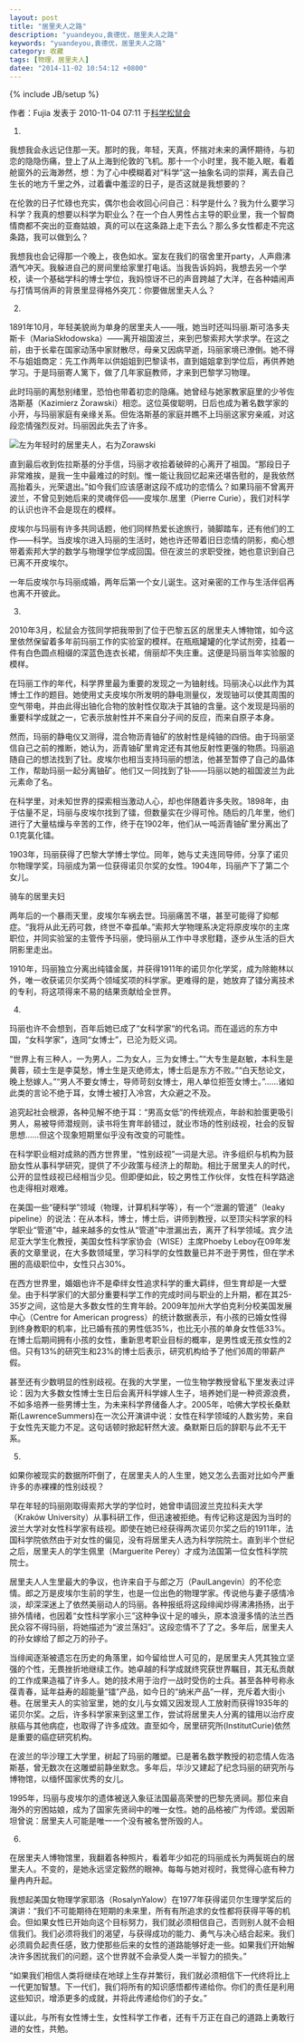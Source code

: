 ```yaml
---
layout: post
title: "居里夫人之路"
description: "yuandeyou,袁德优，居里夫人之路"
keywords: "yuandeyou,袁德优，居里夫人之路"
category: 收藏
tags: [物理，居里夫人]
datee: "2014-11-02 10:54:12 +0800"
---
```

{% include JB/setup %}

作者：Fujia 发表于 2010-11-04 07:11 于[科学松鼠会](http://songshuhui.net/)

1.
我想我会永远记住那一天。那时的我，年轻，天真，怀揣对未来的满怀期待，与初恋的隐隐伤痛，登上了从上海到伦敦的飞机。那十一个小时里，我不能入眠，看着舱窗外的云海渺然，想：为了心中模糊着对“科学”这一抽象名词的崇拜，离去自己生长的地方千里之外，过着囊中羞涩的日子，是否这就是我想要的？

在伦敦的日子忙碌也充实，偶尔也会收回心问自己：科学是什么？我为什么要学习科学？我真的想要以科学为职业么？在一个白人男性占主导的职业里，我一个智商情商都不突出的亚裔姑娘，真的可以在这条路上走下去么？那么多女性都走不完这条路，我可以做到么？

我想我也会记得那一个晚上，夜色如水。室友在我们的宿舍里开party，人声鼎沸酒气冲天。我躲进自己的房间里给家里打电话。当我告诉妈妈，我想去另一个学校，读一个基础学科的博士学位，我妈惊讶不已的声音跨越了大洋，在各种嬉闹声与打情骂俏声的背景里显得格外突兀：你要做居里夫人么？

<!-- more -->

2.
1891年10月，年轻美貌尚为单身的居里夫人——哦，她当时还叫玛丽.斯可洛多夫斯卡（MariaSkłodowska）——离开祖国波兰，来到巴黎索邦大学求学。在这之前，由于长辈在国家动荡中家财散尽，母亲又因病早逝，玛丽家境已潦倒。她不得不与姐姐商定：先工作两年以供姐姐到巴黎读书，直到姐姐拿到学位后，再供养她学习。于是玛丽寄人篱下，做了几年家庭教师，才来到巴黎学习物理。

此时玛丽的离愁别绪里，恐怕也带着初恋的隐痛。她曾经与她家教家庭里的少爷佐洛斯基（Kazimierz Żorawski）相恋。这位英俊聪明，日后也成为著名数学家的小开，与玛丽家庭有亲缘关系。但佐洛斯基的家庭并瞧不上玛丽这家穷亲戚，对这段恋情强烈反对。玛丽因此失去了许多。


![左为年轻时的居里夫人，右为Zorawski](http://songshuhui.net/wp-content/uploads/2010/11/Zorawski_2.jpeg)

直到最后收到佐拉斯基的分手信，玛丽才收拾着破碎的心离开了祖国。“那段日子非常难挨，是我一生中最难过的时刻。惟一能让我回忆起来还堪告慰的，是我依然高抬着头，光荣退出。”如今我们应该感谢这段不成功的恋情么？如果玛丽不曾离开波兰，不曾见到她后来的灵魂伴侣——皮埃尔.居里（Pierre Curie），我们对科学的认识也许不会是现在的模样。

皮埃尔与玛丽有许多共同话题，他们同样热爱长途旅行，骑脚踏车，还有他们的工作——科学。当皮埃尔进入玛丽的生活时，她也许还带着旧日恋情的阴影，痴心想带着索邦大学的数学与物理学位学成回国。但在波兰的求职受挫，她也意识到自己已离不开皮埃尔。

一年后皮埃尔与玛丽成婚，两年后第一个女儿诞生。这对亲密的工作与生活伴侣再也离不开彼此。

3.
2010年3月，松鼠会方弦同学把我带到了位于巴黎五区的居里夫人博物馆，如今这里依然保留着多年前玛丽工作的实验室的模样。在瓶瓶罐罐的化学试剂旁，挂着一件有白色圆点相缀的深蓝色连衣长裙，俏丽却不失庄重。这便是玛丽当年实验服的模样。

在玛丽工作的年代，科学界里最为重要的发现之一为铀射线。玛丽决心以此作为其博士工作的题目。她使用丈夫皮埃尔所发明的静电测量仪，发现铀可以使其周围的空气带电，并由此得出铀化合物的放射性仅取决于其铀的含量。这个发现是玛丽的重要科学成就之一，它表示放射性并不来自分子间的反应，而来自原子本身。

然而，玛丽的静电仪又测得，混合物沥青铀矿的放射性是纯铀的四倍。由于玛丽坚信自己之前的推断，她认为，沥青铀矿里肯定还有其他反射性更强的物质。玛丽追随自己的想法找到了钍。皮埃尔也相当支持玛丽的想法，他甚至暂停了自己的晶体工作，帮助玛丽一起分离铀矿。他们又一同找到了钋——玛丽以她的祖国波兰为此元素命了名。

在科学里，对未知世界的探索相当激动人心，却也伴随着许多失败。1898年，由于估量不足，玛丽与皮埃尔找到了镭，但数量实在少得可怜。随后的几年里，他们进行了大量枯燥与辛苦的工作，终于在1902年，他们从一吨沥青铀矿里分离出了0.1克氯化镭。

1903年，玛丽获得了巴黎大学博士学位。同年，她与丈夫连同导师，分享了诺贝尔物理学奖，玛丽成为第一位获得诺贝尔奖的女性。1904年，玛丽产下了第二个女儿。

骑车的居里夫妇

两年后的一个暴雨天里，皮埃尔车祸去世。玛丽痛苦不堪，甚至可能得了抑郁症。“我将从此无药可救，终世不幸孤单。”索邦大学物理系决定将原皮埃尔的主席职位，并同实验室的主管传予玛丽，使玛丽从工作中寻求慰籍，逐步从生活的巨大阴影里走出。

1910年，玛丽独立分离出纯镭金属，并获得1911年的诺贝尔化学奖，成为除鲍林以外，唯一收获诺贝尔奖两个领域奖项的科学家。更难得的是，她放弃了镭分离技术的专利，将这项得来不易的结果贡献给全世界。

4.

玛丽也许不会想到，百年后她已成了“女科学家“的代名词。而在遥远的东方中国，“女科学家”，连同“女博士”，已沦为贬义词。

“世界上有三种人，一为男人，二为女人，三为女博士。”“大专生是赵敏，本科生是黄蓉，硕士生是李莫愁，博士生是灭绝师太，博士后是东方不败。”“白天愁论文，晚上愁嫁人。”“男人不要女博士，导师苛刻女博士，用人单位拒签女博士。”……诸如此类的言论不绝于耳，女博士被打入冷宫，大众避之不及。

追究起社会根源，各种见解不绝于耳：“男高女低”的传统观点，年龄和脸蛋更吸引男人，易被导师潜规则，读书将生育年龄错过，就业市场的性别歧视，社会的反智思想……但这个现象短期里似乎没有改变的可能性。

在科学职业相对成熟的西方世界里，“性别歧视”一词是大忌。许多组织与机构为鼓励女性从事科学研究，提供了不少政策与经济上的帮助。相比于居里夫人的时代，公开的显性歧视已经相当少见。但即便如此，较之男性工作伙伴，女性在科学路途也走得相对艰难。

在美国一些“硬科学”领域（物理，计算机科学等），有一个“泄漏的管道”（leaky pipeline）的说法：在从本科，博士，博士后，讲师到教授，以至顶尖科学家的科学职业“管道”中，越来越多的女性从“管道”中泄漏出去，离开了科学领域。宾夕法尼亚大学生化教授，美国女性科学家协会（WISE）主席Phoeby Leboy在09年发表的文章里说，在大多数领域里，学习科学的女性数量已并不逊于男性，但在学术圈的高级职位中，女性只占30%。

在西方世界里，婚姻也许不是牵绊女性追求科学的重大羁绊，但生育却是一大壁垒。由于科学家们的大部分重要科学工作的完成时间与职业的上升期，都在其25-35岁之间，这恰是大多数女性的生育年龄。2009年加州大学伯克利分校美国发展中心（Centre for American progress）的统计数据表示，有小孩的已婚女性得到终身教职的机率，比已婚有孩的男性低35%，也比无小孩的单身女性低33%。在博士后期间拥有小孩的女性，重新思考职业目标的概率，是男性或无孩女性的2倍。只有13%的研究生和23%的博士后表示，研究机构给予了他们6周的带薪产假。

甚至还有少数明显的性别歧视。在我的大学里，一位生物学教授曾私下里发表过评论：因为大多数女性博士生日后会离开科学嫁人生子，培养她们是一种资源浪费，不如多培养一些男博士生，为未来科学界储备人才。2005年，哈佛大学校长桑默斯(LawrenceSummers)在一次公开演讲中说：女性在科学领域的人数劣势，来自于女性先天能力不足。这句话顿时掀起轩然大波。桑默斯日后的辞职与此不无干系。

 

5.

如果你被现实的数据所吓倒了，在居里夫人的人生里，她又怎么去面对比如今严重许多的赤裸裸的性别歧视？

早在年轻的玛丽刚取得索邦大学的学位时，她曾申请回波兰克拉科夫大学（Kraków University）从事科研工作，但迅速被拒绝。有传记称这是因为当时的波兰大学对女性科学家有歧视。即使在她已经获得两次诺贝尔奖之后的1911年，法国科学院依然由于对女性的偏见，没有将居里夫人选为科学院院士。直到半个世纪之后，居里夫人的学生佩里（Marguerite Perey）才成为法国第一位女性科学院院士。

居里夫人人生里最大的争议，也许来自于与郎之万（PaulLangevin）的不伦恋情。郎之万是皮埃尔生前的学生，也是一位出色的物理学家。传说他与妻子感情冷淡，却深深迷上了依然美丽动人的玛丽。各种报纸将这段绯闻炒得沸沸扬扬，出于排外情绪，也因着“女性科学家小三”这种争议十足的噱头，原本浪漫多情的法兰西民众容不得玛丽，将她描述为“波兰荡妇”。这段恋情不了了之。多年后，居里夫人的孙女嫁给了郎之万的孙子。

当绯闻逐渐被遗忘在历史的角落里，如今留给世人可见的，是居里夫人凭其独立坚强的个性，无畏挫折地继续工作。她卓越的科学成就终究获世界瞩目，其无私贡献的工作成果造福了许多人。她的技术用于治疗一战时受伤的士兵。甚至各种号称永葆青春，延年益寿的超能量“镭”产品，如今日的“纳米产品”一样，充斥着大街小巷。在居里夫人的实验室里，她的女儿与女婿又因发现人工放射而获得1935年的诺贝尔奖。之后，许多科学家来到这里工作，尝试将居里夫人分离的镭用以治疗皮肤癌与其他病症，也取得了许多成效。直至如今，居里研究所(InstitutCurie)依然是重要的癌症研究机构。

在波兰的华沙理工大学里，树起了玛丽的雕塑。已是著名数学教授的初恋情人佐洛斯基，曾无数次在这雕塑前静坐默念。多年后，华沙又建起了纪念玛丽的研究所与博物馆，以缅怀国家优秀的女儿。

1995年，玛丽与皮埃尔的遗体被送入象征法国最高荣誉的巴黎先贤祠。那位来自海外的穷困姑娘，成为了国家先贤祠中的唯一女性。她的品格被广为传颂。爱因斯坦曾说：居里夫人可能是唯一一个没有被名誉所毁的人。

6.
在居里夫人博物馆里，我翻着各种照片，看着年少如花的玛丽成长为两鬓斑白的居里夫人。不变的，是她永远坚定毅然的眼神。每每与她对视时，我觉得心底有种力量冉冉升起。

我想起美国女物理学家耶洛（RosalynYalow）在1977年获得诺贝尔生理学奖后的演讲：“我们不可能期待在短期的未来里，所有有所追求的女性都将获得平等的机会。但如果女性已开始向这个目标努力，我们就必须相信自己，否则别人就不会相信我们。我们必须将我们的渴望，与获得成功的能力、勇气与决心结合起来。我们必须肩负起责任感，致力使那些后来的女性的道路能够好走一些。如果我们开始解决许多困扰我们的问题，这个世界就不会承受人类一半智力的损失。”

“如果我们相信人类将继续在地球上生存并繁衍，我们就必须相信下一代终将比上一代更加智慧。下一代们，我们将所有的知识感悟都传递给你。你们的责任是利用这些知识，增添更多的成就，并将此传递给你们的子女。”

谨以此，与所有女性博士生，女性科学工作者，还有千万正在自己的道路上勇敢行进的女性，共勉。
